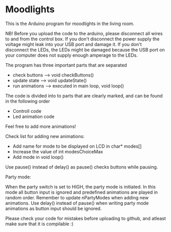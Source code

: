 # Moodlights

This is the Arduino program for moodlights in the living room. 

NB! Before you upload the code to the arduino, please disconnect all wires to and from the control box. If you don't disconnect the power supply the voltage might leak into your USB port and damage it. If you don't disconnect the LEDs, the LEDs might be damaged because the USB port on your computer does not supply enough amperage to the LEDs. 

The program has three important parts that are separated
 - check buttons          -->     void checkButtons()
 - update state           -->     void updateState()
 - run animations         -->     executed in main loop, void loop()

The code is divided into to parts that are clearly marked, and can be found in the following order
- Controll code
- Led animation code

Feel free to add more animations!


Check list for adding new animations: 
- Add name for mode to be displayed on LCD in char* modes[]
- Increase the value of int modesChoiceMax
- Add mode in void loop()

Use pause() instead of delay() as pause() checks buttons while pausing. 


Party mode:

When the party switch is set to HIGH, the party mode is initiated. In this mode all button input is ignored and predefined animations are played in random order. Remember to update nPartyModes when adding new animations. Use delay() instead of pause() when writing party mode animations as button input should be ignored.  

Please check your code for mistakes before uploading to github, and atleast make sure that it is compilable :)


